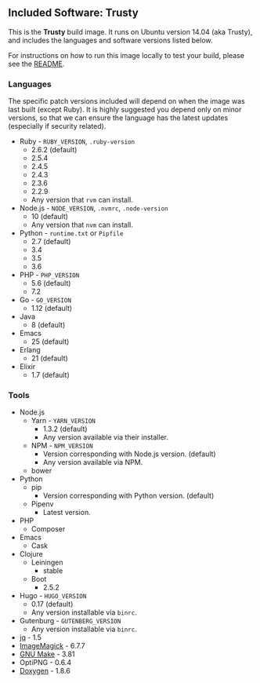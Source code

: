## Included Software: Trusty

This is the **Trusty** build image. It runs on Ubuntu version 14.04 (aka Trusty), and includes the languages and software versions listed below.

For instructions on how to run this image locally to test your build, please see the [README](/README.md).

### Languages

The specific patch versions included will depend on when the image was last built (except Ruby). It is highly suggested you depend only on minor versions, so that we can ensure the language has the latest updates (especially if security related).

* Ruby - `RUBY_VERSION`, `.ruby-version`
  * 2.6.2 (default)
  * 2.5.4
  * 2.4.5
  * 2.4.3
  * 2.3.6
  * 2.2.9
  * Any version that `rvm` can install.
* Node.js - `NODE_VERSION`, `.nvmrc`, `.node-version`
  * 10 (default)
  * Any version that `nvm` can install.
* Python - `runtime.txt` or `Pipfile`
  * 2.7 (default)
  * 3.4
  * 3.5
  * 3.6
* PHP - `PHP_VERSION`
  * 5.6 (default)
  * 7.2
* Go - `GO_VERSION`
  * 1.12 (default)
* Java
  * 8 (default)
* Emacs
  * 25 (default)
* Erlang
  * 21 (default)
* Elixir
  * 1.7 (default)

### Tools

* Node.js
  * Yarn - `YARN_VERSION`
    * 1.3.2 (default)
    * Any version available via their installer.
  * NPM - `NPM_VERSION`
    * Version corresponding with Node.js version. (default)
    * Any version available via NPM.
  * bower
* Python
  * pip
    * Version corresponding with Python version. (default)
  * Pipenv
    * Latest version.
* PHP
  * Composer
* Emacs
  * Cask
* Clojure
  * Leiningen
    * stable
  * Boot
    * 2.5.2
* Hugo - `HUGO_VERSION`
  * 0.17 (default)
  * Any version installable via `binrc`.
* Gutenburg - `GUTENBERG_VERSION`
  * Any version installable via `binrc`.
* [jq](https://stedolan.github.io/jq/) - 1.5
* [ImageMagick](https://www.imagemagick.org) - 6.7.7
* [GNU Make](https://www.gnu.org/software/make/) - 3.81
* OptiPNG - 0.6.4
* [Doxygen](http://www.doxygen.org) - 1.8.6
